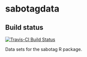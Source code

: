 sabotagdata
===========

Build status
------------

[![Travis-CI Build Status](https://travis-ci.org/kardinal-eros/sabotag-data.svg?branch=master)](https://travis-ci.org/kardinal-eros/sabotag-data)
<!-- [![CRAN_Status_Badge](http://www.r-pkg.org/badges/version/sabotag-tools)](http://cran.r-project.org/package=sabotag-tools) -->

Data sets for the sabotag R package.